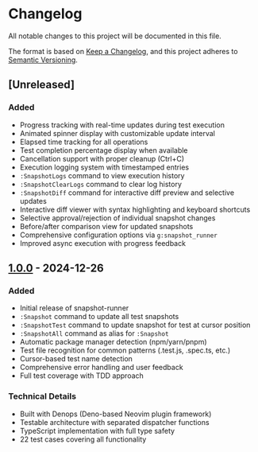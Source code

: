 # Changelog

All notable changes to this project will be documented in this file.

The format is based on [Keep a Changelog](https://keepachangelog.com/en/1.0.0/),
and this project adheres to [Semantic Versioning](https://semver.org/spec/v2.0.0.html).

## [Unreleased]

### Added
- Progress tracking with real-time updates during test execution
- Animated spinner display with customizable update interval
- Elapsed time tracking for all operations
- Test completion percentage display when available
- Cancellation support with proper cleanup (Ctrl+C)
- Execution logging system with timestamped entries
- `:SnapshotLogs` command to view execution history
- `:SnapshotClearLogs` command to clear log history
- `:SnapshotDiff` command for interactive diff preview and selective updates
- Interactive diff viewer with syntax highlighting and keyboard shortcuts
- Selective approval/rejection of individual snapshot changes
- Before/after comparison view for updated snapshots
- Comprehensive configuration options via `g:snapshot_runner`
- Improved async execution with progress feedback

## [1.0.0] - 2024-12-26

### Added
- Initial release of snapshot-runner
- `:Snapshot` command to update all test snapshots
- `:SnapshotTest` command to update snapshot for test at cursor position
- `:SnapshotAll` command as alias for `:Snapshot`
- Automatic package manager detection (npm/yarn/pnpm)
- Test file recognition for common patterns (.test.js, .spec.ts, etc.)
- Cursor-based test name detection
- Comprehensive error handling and user feedback
- Full test coverage with TDD approach

### Technical Details
- Built with Denops (Deno-based Neovim plugin framework)
- Testable architecture with separated dispatcher functions
- TypeScript implementation with full type safety
- 22 test cases covering all functionality

[1.0.0]: https://github.com/lil-shimon/snapshot-runner/releases/tag/v1.0.0